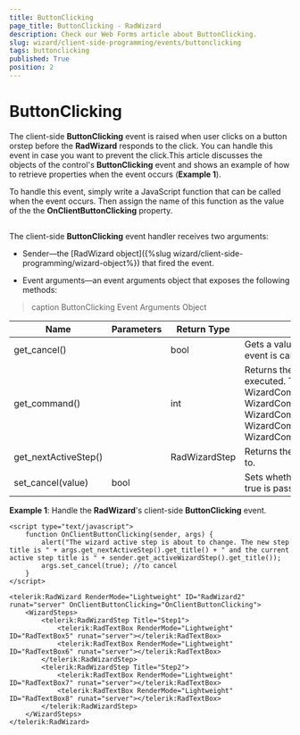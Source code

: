 ```yaml
---
title: ButtonClicking
page_title: ButtonClicking - RadWizard
description: Check our Web Forms article about ButtonClicking.
slug: wizard/client-side-programming/events/buttonclicking
tags: buttonclicking
published: True
position: 2
---
```


# ButtonClicking



The client-side **ButtonClicking** event is raised when user clicks on a button orstep before the **RadWizard** responds to the click. You can handle this event in case you want to prevent the click.This article discusses the objects of the control's **ButtonClicking** event and shows an example of how to retrieve properties when the event occurs (**Example 1**).

To handle this event, simply write a JavaScript function that can be called when the event occurs. Then assign the name of this function as the value of the the **OnClientButtonClicking** property.

## 

The client-side **ButtonClicking** event handler receives two arguments:

* Sender—the [RadWizard object]({%slug wizard/client-side-programming/wizard-object%}) that fired the event.

* Event arguments—an event arguments object that exposes the following methods:


>caption ButtonClicking Event Arguments Object

|  **Name**  |  **Parameters**  |  **Return Type**  |  **Description**  |
| ------ | ------ | ------ | ------ |
|get_cancel()||bool|Gets a value that indicates whether the event is canceled.|
|get_command()||int|Returns the command that is about to be executed. The WizardCommand can be: 0 - WizardCommand.Previous; 1 - WizardCommand.Next;2- WizardCommand.Finish; 3- WizardCommand.Cancel; 4 - WizardCommand.NavigationBarButtonClick;|
|get_nextActiveStep()||RadWizardStep|Returns the step user is trying to navigate to.|
|set_cancel(value)|bool||Sets whether the event will be canceled (if true is passed).|

**Example 1**: Handle the **RadWizard**'s client-side **ButtonClicking** event.

````ASPNET
<script type="text/javascript">
	function OnClientButtonClicking(sender, args) {
		alert("The wizard active step is about to change. The new step title is " + args.get_nextActiveStep().get_title() + " and the current active step title is " + sender.get_activeWizardStep().get_title());
		args.set_cancel(true); //to cancel             
	}
</script>

<telerik:RadWizard RenderMode="Lightweight" ID="RadWizard2" runat="server" OnClientButtonClicking="OnClientButtonClicking">
	<WizardSteps>
		<telerik:RadWizardStep Title="Step1">
			<telerik:RadTextBox RenderMode="Lightweight" ID="RadTextBox5" runat="server"></telerik:RadTextBox>
			<telerik:RadTextBox RenderMode="Lightweight" ID="RadTextBox6" runat="server"></telerik:RadTextBox>
		</telerik:RadWizardStep>
		<telerik:RadWizardStep Title="Step2">
			<telerik:RadTextBox RenderMode="Lightweight" ID="RadTextBox7" runat="server"></telerik:RadTextBox>
			<telerik:RadTextBox RenderMode="Lightweight" ID="RadTextBox8" runat="server"></telerik:RadTextBox>
		</telerik:RadWizardStep>
	</WizardSteps>
</telerik:RadWizard>
````


